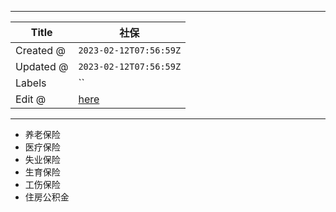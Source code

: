 -----

| Title     | 社保                                              |
| --------- | ----------------------------------------------- |
| Created @ | `2023-02-12T07:56:59Z`                          |
| Updated @ | `2023-02-12T07:56:59Z`                          |
| Labels    | \`\`                                            |
| Edit @    | [here](https://github.com/junxnone/sh/issues/7) |

-----

  - 养老保险
  - 医疗保险
  - 失业保险
  - 生育保险
  - 工伤保险
  - 住房公积金

